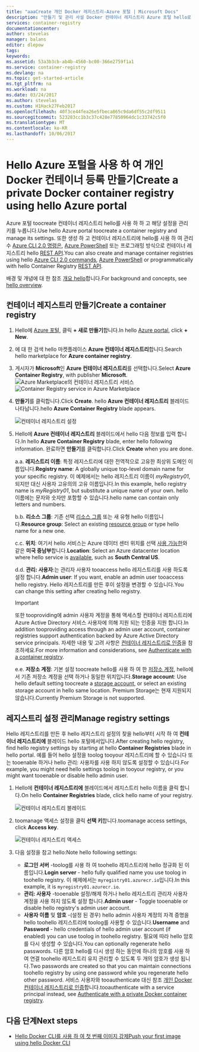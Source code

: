 ```yaml
---
title: "aaaCreate 개인 Docker 레지스트리-Azure 포털 | Microsoft Docs"
description: "만들기 및 관리 사설 Docker 컨테이너 레지스트리 Azure 포털 hello로 시작."
services: container-registry
documentationcenter: 
author: stevelas
manager: balans
editor: dlepow
tags: 
keywords: 
ms.assetid: 53a3b3cb-ab4b-4560-bc00-366e2759f1a1
ms.service: container-registry
ms.devlang: na
ms.topic: get-started-article
ms.tgt_pltfrm: na
ms.workload: na
ms.date: 03/24/2017
ms.author: stevelas
ms.custom: H1Hack27Feb2017
ms.openlocfilehash: 40f3ce44fea26e5fbeca865c9da6df55c2df9511
ms.sourcegitcommit: 523283cc1b3c37c428e77850964dc1c33742c5f0
ms.translationtype: MT
ms.contentlocale: ko-KR
ms.lasthandoff: 10/06/2017
---
```

# <a name="create-a-private-docker-container-registry-using-hello-azure-portal"></a><span data-ttu-id="2973b-103">Hello Azure 포털을 사용 하 여 개인 Docker 컨테이너 등록 만들기</span><span class="sxs-lookup"><span data-stu-id="2973b-103">Create a private Docker container registry using hello Azure portal</span></span>
<span data-ttu-id="2973b-104">Azure 포털 toocreate 컨테이너 레지스트리 hello를 사용 하 하 고 해당 설정을 관리 키를 누릅니다.</span><span class="sxs-lookup"><span data-stu-id="2973b-104">Use hello Azure portal toocreate a container registry and manage its settings.</span></span> <span data-ttu-id="2973b-105">또한 생성 하 고 컨테이너 레지스트리에 hello를 사용 하 여 관리 수 [Azure CLI 2.0 명령은](container-registry-get-started-azure-cli.md), [Azure PowerShell](container-registry-get-started-powershell.md) 또는 프로그래밍 방식으로 컨테이너 레지스트리 hello [REST API](https://go.microsoft.com/fwlink/p/?linkid=834376).</span><span class="sxs-lookup"><span data-stu-id="2973b-105">You can also create and manage container registries using hello [Azure CLI 2.0 commands](container-registry-get-started-azure-cli.md), [Azure PowerShell](container-registry-get-started-powershell.md) or programmatically with hello Container Registry [REST API](https://go.microsoft.com/fwlink/p/?linkid=834376).</span></span>

<span data-ttu-id="2973b-106">배경 및 개념에 대 한 참조 [개요 hello](container-registry-intro.md)합니다.</span><span class="sxs-lookup"><span data-stu-id="2973b-106">For background and concepts, see [hello overview](container-registry-intro.md).</span></span>

## <a name="create-a-container-registry"></a><span data-ttu-id="2973b-107">컨테이너 레지스트리 만들기</span><span class="sxs-lookup"><span data-stu-id="2973b-107">Create a container registry</span></span>
1. <span data-ttu-id="2973b-108">Hello에 [Azure 포털](https://portal.azure.com), 클릭 **+ 새로 만들기**합니다.</span><span class="sxs-lookup"><span data-stu-id="2973b-108">In hello [Azure portal](https://portal.azure.com), click **+ New**.</span></span>
2. <span data-ttu-id="2973b-109">에 대 한 검색 hello 마켓플레이스 **Azure 컨테이너 레지스트리**합니다.</span><span class="sxs-lookup"><span data-stu-id="2973b-109">Search hello marketplace for **Azure container registry**.</span></span>
3. <span data-ttu-id="2973b-110">게시자가 **Microsoft**인 **Azure 컨테이너 레지스트리**를 선택합니다.</span><span class="sxs-lookup"><span data-stu-id="2973b-110">Select **Azure Container Registry**, with publisher **Microsoft**.</span></span>
    <span data-ttu-id="2973b-111">![Azure Marketplace의 컨테이너 레지스트리 서비스](./media/container-registry-get-started-portal/container-registry-marketplace.png)</span><span class="sxs-lookup"><span data-stu-id="2973b-111">![Container Registry service in Azure Marketplace](./media/container-registry-get-started-portal/container-registry-marketplace.png)</span></span>
4. <span data-ttu-id="2973b-112">**만들기**를 클릭합니다.</span><span class="sxs-lookup"><span data-stu-id="2973b-112">Click **Create**.</span></span> <span data-ttu-id="2973b-113">hello **Azure 컨테이너 레지스트리** 블레이드 나타납니다.</span><span class="sxs-lookup"><span data-stu-id="2973b-113">hello **Azure Container Registry** blade appears.</span></span>

    ![컨테이너 레지스트리 설정](./media/container-registry-get-started-portal/container-registry-settings.png)
5. <span data-ttu-id="2973b-115">Hello에 **Azure 컨테이너 레지스트리** 블레이드에서 hello 다음 정보를 입력 합니다.</span><span class="sxs-lookup"><span data-stu-id="2973b-115">In hello **Azure Container Registry** blade, enter hello following information.</span></span> <span data-ttu-id="2973b-116">완료하면 **만들기**를 클릭합니다.</span><span class="sxs-lookup"><span data-stu-id="2973b-116">Click **Create** when you are done.</span></span>

    <span data-ttu-id="2973b-117">a.</span><span class="sxs-lookup"><span data-stu-id="2973b-117">a.</span></span> <span data-ttu-id="2973b-118">**레지스트리 이름**: 특정 레지스트리에 대한 전역적으로 고유한 최상위 도메인 이름입니다.</span><span class="sxs-lookup"><span data-stu-id="2973b-118">**Registry name**: A globally unique top-level domain name for your specific registry.</span></span> <span data-ttu-id="2973b-119">이 예제에서는 hello 레지스트리 이름이 *myRegistry01*, 되지만 대신 사용자 고유의의 고유 이름입니다.</span><span class="sxs-lookup"><span data-stu-id="2973b-119">In this example, hello registry name is *myRegistry01*, but substitute a unique name of your own.</span></span> <span data-ttu-id="2973b-120">hello 이름에는 문자와 숫자만 포함할 수 있습니다.</span><span class="sxs-lookup"><span data-stu-id="2973b-120">hello name can contain only letters and numbers.</span></span>

    <span data-ttu-id="2973b-121">b.</span><span class="sxs-lookup"><span data-stu-id="2973b-121">b.</span></span> <span data-ttu-id="2973b-122">**리소스 그룹**: 기존 선택 [리소스 그룹](../azure-resource-manager/resource-group-overview.md#resource-groups) 또는 새 유형 hello 이름입니다.</span><span class="sxs-lookup"><span data-stu-id="2973b-122">**Resource group**: Select an existing [resource group](../azure-resource-manager/resource-group-overview.md#resource-groups) or type hello name for a new one.</span></span>

    <span data-ttu-id="2973b-123">c.</span><span class="sxs-lookup"><span data-stu-id="2973b-123">c.</span></span> <span data-ttu-id="2973b-124">**위치**: 여기서 hello 서비스는 Azure 데이터 센터 위치를 선택 [사용 가능한](https://azure.microsoft.com/regions/services/)와 같은 **미국 중남부**합니다.</span><span class="sxs-lookup"><span data-stu-id="2973b-124">**Location**: Select an Azure datacenter location where hello service is [available](https://azure.microsoft.com/regions/services/), such as **South Central US**.</span></span>

    <span data-ttu-id="2973b-125">d.</span><span class="sxs-lookup"><span data-stu-id="2973b-125">d.</span></span> <span data-ttu-id="2973b-126">**관리: 사용자**:는 관리자 사용자 tooaccess hello 레지스트리를 사용 하도록 설정 합니다.</span><span class="sxs-lookup"><span data-stu-id="2973b-126">**Admin user**: If you want, enable an admin user tooaccess hello registry.</span></span> <span data-ttu-id="2973b-127">Hello 레지스트리를 만든 후이 설정을 변경할 수 있습니다.</span><span class="sxs-lookup"><span data-stu-id="2973b-127">You can change this setting after creating hello registry.</span></span>

      > [!IMPORTANT]
      > <span data-ttu-id="2973b-128">또한 tooproviding에 admin 사용자 계정을 통해 액세스할 컨테이너 레지스트리에 Azure Active Directory 서비스 사용자에 의해 지원 되는 인증을 지원 합니다.</span><span class="sxs-lookup"><span data-stu-id="2973b-128">In addition tooproviding access through an admin user account, container registries support authentication backed by Azure Active Directory service principals.</span></span> <span data-ttu-id="2973b-129">자세한 내용 및 고려 사항은 [컨테이너 레지스트리로 인증](container-registry-authentication.md)을 참조하세요.</span><span class="sxs-lookup"><span data-stu-id="2973b-129">For more information and considerations, see [Authenticate with a container registry](container-registry-authentication.md).</span></span>
      >

    <span data-ttu-id="2973b-130">e.</span><span class="sxs-lookup"><span data-stu-id="2973b-130">e.</span></span> <span data-ttu-id="2973b-131">**저장소 계정**: 기본 설정 toocreate hello를 사용 하 여 한 [저장소 계정](../storage/common/storage-introduction.md), hello에서 기존 저장소 계정을 선택 하거나 동일한 위치입니다.</span><span class="sxs-lookup"><span data-stu-id="2973b-131">**Storage account**: Use hello default setting toocreate a [storage account](../storage/common/storage-introduction.md), or select an existing storage account in hello same location.</span></span> <span data-ttu-id="2973b-132">Premium Storage는 현재 지원되지 않습니다.</span><span class="sxs-lookup"><span data-stu-id="2973b-132">Currently Premium Storage is not supported.</span></span>

## <a name="manage-registry-settings"></a><span data-ttu-id="2973b-133">레지스트리 설정 관리</span><span class="sxs-lookup"><span data-stu-id="2973b-133">Manage registry settings</span></span>
<span data-ttu-id="2973b-134">Hello 레지스트리를 만든 후 hello 레지스트리 설정의 찾을 hello부터 시작 하 여 **컨테이너 레지스트리에** 블레이드 hello 포털에서입니다.</span><span class="sxs-lookup"><span data-stu-id="2973b-134">After creating hello registry, find hello registry settings by starting at hello **Container Registries** blade in hello portal.</span></span> <span data-ttu-id="2973b-135">예를 들어 hello 설정을 toolog tooyour 레지스트리에 할 수 있습니다 또는 tooenable 하거나 hello 관리: 사용자를 사용 하지 않도록 설정할 수 있습니다.</span><span class="sxs-lookup"><span data-stu-id="2973b-135">For example, you might need hello settings toolog in tooyour registry, or you might want tooenable or disable hello admin user.</span></span>

1. <span data-ttu-id="2973b-136">Hello에 **컨테이너 레지스트리에** 블레이드에서 레지스트리 hello 이름을 클릭 합니다.</span><span class="sxs-lookup"><span data-stu-id="2973b-136">On hello **Container Registries** blade, click hello name of your registry.</span></span>

    ![컨테이너 레지스트리 블레이드](./media/container-registry-get-started-portal/container-registry-blade.png)
2. <span data-ttu-id="2973b-138">toomanage 액세스 설정을 클릭 **선택 키**합니다.</span><span class="sxs-lookup"><span data-stu-id="2973b-138">toomanage access settings, click **Access key**.</span></span>

    ![컨테이너 레지스트리 액세스](./media/container-registry-get-started-portal/container-registry-access.png)
3. <span data-ttu-id="2973b-140">다음 설정을 참고 hello:</span><span class="sxs-lookup"><span data-stu-id="2973b-140">Note hello following settings:</span></span>

   * <span data-ttu-id="2973b-141">**로그인 서버** -toolog를 사용 하 여 toohello 레지스트리에 hello 정규화 된 이름입니다.</span><span class="sxs-lookup"><span data-stu-id="2973b-141">**Login server** - hello fully qualified name you use toolog in toohello registry.</span></span> <span data-ttu-id="2973b-142">이 예제에서는 `myregistry01.azurecr.io`입니다.</span><span class="sxs-lookup"><span data-stu-id="2973b-142">In this example, it is `myregistry01.azurecr.io`.</span></span>
   * <span data-ttu-id="2973b-143">**관리: 사용자** -tooenable 설정/해제 하거나 hello 레지스트리 관리자 사용자 계정을 사용 하지 않도록 설정 합니다.</span><span class="sxs-lookup"><span data-stu-id="2973b-143">**Admin user** - Toggle tooenable or disable hello registry's admin user account.</span></span>
   * <span data-ttu-id="2973b-144">**사용자 이름** 및 **암호** -(설정 된 경우) hello admin 사용자 계정의 자격 증명을 hello toohello 레지스트리에 toolog를 사용할 수 있습니다.</span><span class="sxs-lookup"><span data-stu-id="2973b-144">**Username** and **Password** - hello credentials of hello admin user account (if enabled) you can use toolog in toohello registry.</span></span> <span data-ttu-id="2973b-145">필요에 따라 hello 암호를 다시 생성할 수 있습니다.</span><span class="sxs-lookup"><span data-stu-id="2973b-145">You can optionally regenerate hello passwords.</span></span> <span data-ttu-id="2973b-146">다른 암호 hello를 다시 생성 하는 동안에 하나의 암호를 사용 하 여 연결 toohello 레지스트리 유지 관리할 수 있도록 두 개의 암호가 생성 됩니다.</span><span class="sxs-lookup"><span data-stu-id="2973b-146">Two passwords are created so that you can maintain connections toohello registry by using one password while you regenerate hello other password.</span></span> <span data-ttu-id="2973b-147">서비스 사용자와 tooauthenticate 대신 참조 [개인 Docker 컨테이너 레지스트리로 인증](container-registry-authentication.md)합니다.</span><span class="sxs-lookup"><span data-stu-id="2973b-147">tooauthenticate with a service principal instead, see [Authenticate with a private Docker container registry](container-registry-authentication.md).</span></span>

## <a name="next-steps"></a><span data-ttu-id="2973b-148">다음 단계</span><span class="sxs-lookup"><span data-stu-id="2973b-148">Next steps</span></span>
* [<span data-ttu-id="2973b-149">Hello Docker CLI를 사용 하 여 첫 번째 이미지 강제</span><span class="sxs-lookup"><span data-stu-id="2973b-149">Push your first image using hello Docker CLI</span></span>](container-registry-get-started-docker-cli.md)
